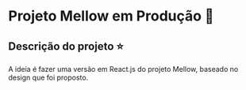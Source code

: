 # Projeto Mellow em Produção :construction:

## Descrição do projeto :star:

A ideia é fazer uma versão  em React.js do projeto Mellow, baseado no design que foi proposto.
